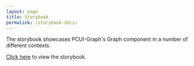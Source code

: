 ```yaml
---
layout: page
title: Storybook
permalink: /storybook-docs/
---
```


The storybook showcases PCUI-Graph's Graph component in a number of different contexts.

[Click here](../storybook/) to view the storybook.
